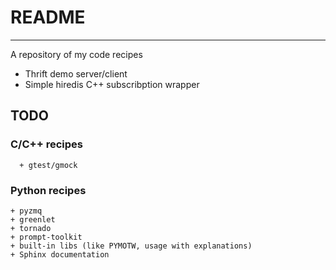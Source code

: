 # README
------
A repository of my code recipes

+ Thrift demo server/client
+ Simple hiredis C++ subscribption wrapper

## TODO

### C/C++ recipes
	  + gtest/gmock

### Python recipes
    + pyzmq
    + greenlet
    + tornado
    + prompt-toolkit
    + built-in libs (like PYMOTW, usage with explanations)
    + Sphinx documentation
